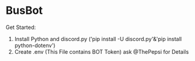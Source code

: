 # BusBot

Get Started:
  1) Install Python and discord.py ('pip install -U discord.py'&'pip install python-dotenv')
  2) Create .env (This File contains BOT Token) ask @ThePepsi for Details
